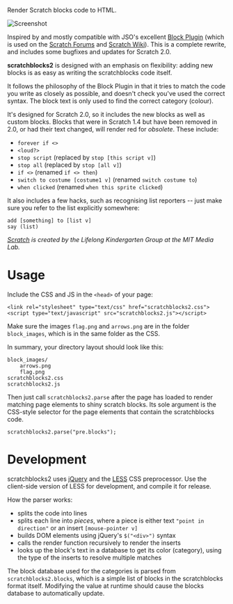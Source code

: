 Render Scratch blocks code to HTML.

![Screenshot](http://i.imgur.com/zp9Sty7.png)

Inspired by and mostly compatible with JSO's
excellent [Block Plugin](http://wiki.scratch.mit.edu/wiki/Block_Plugin) (which
is used on the [Scratch Forums](http://scratch.mit.edu/forums/) and [Scratch
Wiki](http://wiki.scratch.mit.edu)). This is a complete rewrite, and includes some bugfixes and updates for Scratch 2.0.

**scratchblocks2** is designed with an emphasis on flexibility: adding new blocks is as easy as writing the scratchblocks code itself.

It follows the philosophy of the Block Plugin in that it tries to match the code you
write as closely as possible, and doesn't check you've used the correct syntax.
The block text is only used to find the correct category (colour).

It's designed for Scratch 2.0, so it includes the new blocks as well as custom
blocks. Blocks that were in Scratch 1.4 but have been removed in 2.0, or had
their text changed, will render red for *obsolete*. These include:

* `forever if <>`
* `<loud?>`
* `stop script` (replaced by `stop [this script v]`)
* `stop all` (replaced by `stop [all v]`)
* `if <>` (renamed `if <> then`)
* `switch to costume [costume1 v]` (renamed `switch costume to`)
* `when clicked` (renamed `when this sprite clicked`)

It also includes a few hacks, such as recognising list reporters -- just make sure
you refer to the list explicitly somewhere:

    add [something] to [list v]
    say (list)

_[Scratch](http://scratch.mit.edu/) is created by the Lifelong Kindergarten Group
at the MIT Media Lab._

# Usage

Include the CSS and JS in the `<head>` of your page:

    <link rel="stylesheet" type="text/css" href="scratchblocks2.css">
    <script type="text/javascript" src="scratchblocks2.js"></script>

Make sure the images `flag.png` and `arrows.png` are in the folder
`block_images`, which is in the same folder as the CSS.

In summary, your directory layout should look like this:

    block_images/
        arrows.png
        flag.png
    scratchblocks2.css
    scratchblocks2.js

Then just call `scratchblocks2.parse` after the page has loaded to render
matching page elements to shiny scratch blocks. Its sole argument is the
CSS-style selector for the page elements that contain the scratchblocks code.

    scratchblocks2.parse("pre.blocks");


# Development

scratchblocks2 uses [jQuery](http://jquery.com/) and the
[LESS](http://lesscss.org/) CSS preprocessor. Use the client-side version of
LESS for development, and compile it for release.

How the parser works:

* splits the code into lines
* splits each line into *pieces*, where a piece is either text `"point in
  direction"` or an insert `[mouse-pointer v]`
* builds DOM elements using jQuery's `$("<div>")` syntax
* calls the render function recursively to render the inserts
* looks up the block's text in a database to get its color (category), using the
  type of the inserts to resolve multiple matches

The block database used for the categories is parsed from
`scratchblocks2.blocks`, which is a simple list of blocks in the scratchblocks
format itself. Modifying the value at runtime should cause the blocks database
to automatically update.
